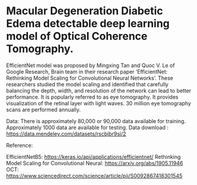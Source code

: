 # Macular Degeneration Diabetic Edema detectable deep learning model of Optical Coherence Tomography.

EfficientNet model was proposed by Mingxing Tan and Quoc V. Le of Google Research, Brain team in their research paper ‘EfficientNet: Rethinking Model Scaling for Convolutional Neural Networks’.  These researchers studied the model scaling and identified that carefully balancing the depth, width, and resolution of the network can lead to better performance.
It is popularly referred to as eye tomography. It provides visualization of the retinal layer with light waves. 30 million eye tomography scans are performed annually.

Data:
There is approximately 80,000 or 90,000 data available for training. Approximately 1000 data are available for testing.
Data download : https://data.mendeley.com/datasets/rscbjbr9sj/2

Reference:

EfficientNetB5: https://keras.io/api/applications/efficientnet/
Rethinking Model Scaling for Convolutional Neural: https://arxiv.org/abs/1905.11946
OCT: https://www.sciencedirect.com/science/article/pii/S0092867418301545
